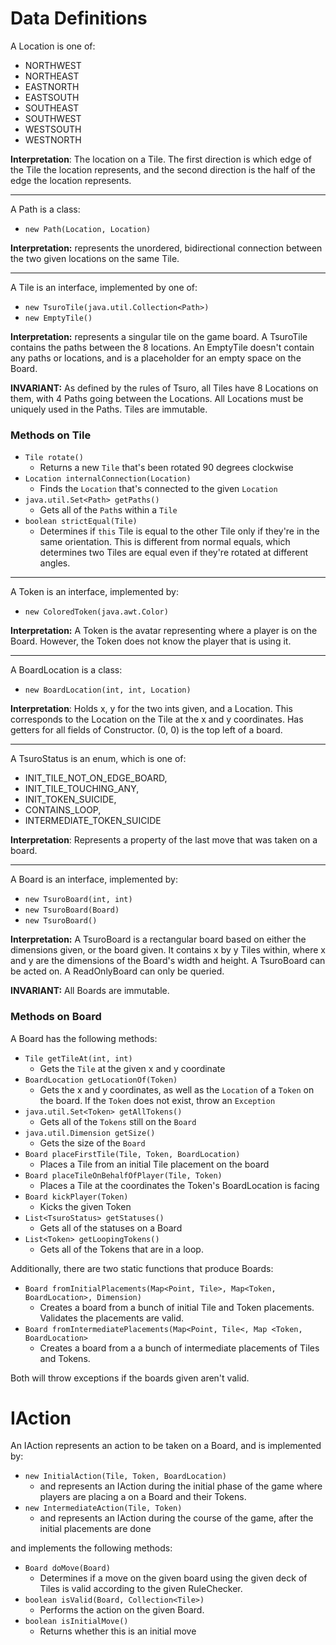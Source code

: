 # Data Definitions

A Location is one of:
 - NORTHWEST
 - NORTHEAST
 - EASTNORTH
 - EASTSOUTH
 - SOUTHEAST
 - SOUTHWEST
 - WESTSOUTH
 - WESTNORTH

**Interpretation**: The location on a Tile. The first direction is which edge of the Tile the location represents, and the second direction is the half of the edge the location represents.

---

A Path is a class:
  - `new Path(Location, Location)`

**Interpretation:** represents the unordered, bidirectional connection between the two given locations on the same Tile.

---

A Tile is an interface, implemented by one of:
  - `new TsuroTile(java.util.Collection<Path>)`
  - `new EmptyTile()`

**Interpretation:** represents a singular tile on the game board. A TsuroTile contains the paths between the 8 locations. An EmptyTile doesn't contain any paths or locations, and is a placeholder for an empty space on the Board.

**INVARIANT:** As defined by the rules of Tsuro, all Tiles have 8 Locations on them, with 4 Paths going between the Locations. All Locations must be uniquely used in the Paths. Tiles are immutable.

### Methods on Tile
  - `Tile rotate()`
    - Returns a new `Tile` that's been rotated 90 degrees clockwise
  - `Location internalConnection(Location)`
    - Finds the `Location` that's connected to the given `Location`
  - `java.util.Set<Path> getPaths()`
    - Gets all of the `Path`s within a `Tile`
  - `boolean strictEqual(Tile)`
	- Determines if `this` Tile is equal to the other Tile only if they're in the same orientation. This is different from normal equals, which determines two Tiles are equal even if they're rotated at different angles.

---

A Token is an interface, implemented by:
  - `new ColoredToken(java.awt.Color)`

**Interpretation:** A Token is the avatar representing where a player is on the Board. However, the Token does not know the player that is using it. 

---
A BoardLocation is a class:
  - `new BoardLocation(int, int, Location)`
  
**Interpretation**: Holds x, y for the two ints given, and a Location. This corresponds to the Location on the Tile at the x and y coordinates. Has getters for all fields of Constructor. (0, 0) is the top left of a board. 

---

A TsuroStatus is an enum, which is one of:
  - INIT_TILE_NOT_ON_EDGE_BOARD,
  - INIT_TILE_TOUCHING_ANY,
  - INIT_TOKEN_SUICIDE,
  - CONTAINS_LOOP,
  - INTERMEDIATE_TOKEN_SUICIDE
  
**Interpretation**: Represents a property of the last move that was taken on a board.

--- 


A Board is an interface, implemented by:
  - `new TsuroBoard(int, int)`
  - `new TsuroBoard(Board)`
  - `new TsuroBoard()`

**Interpretation:** A TsuroBoard is a rectangular board based on either the dimensions given, or the board given. It contains x by y Tiles within, where x and y are the dimensions of the Board's width and height. A TsuroBoard can be acted on. A ReadOnlyBoard can only be queried. 

**INVARIANT:** All Boards are immutable.
### Methods on Board

A Board has the following methods:
  - `Tile getTileAt(int, int)`
    - Gets the `Tile` at the given x and y coordinate
  - `BoardLocation getLocationOf(Token)`
    - Gets the x and y coordinates, as well as the `Location` of a `Token` on the board. If the `Token` does not exist, throw an `Exception`
  - `java.util.Set<Token> getAllTokens()`
    - Gets all of the `Tokens` still on the `Board`
  - `java.util.Dimension getSize()`
    - Gets the size of the `Board`
  - `Board placeFirstTile(Tile, Token, BoardLocation)`
	- Places a Tile from an initial Tile placement on the board
  - `Board placeTileOnBehalfOfPlayer(Tile, Token)`
	- Places a Tile at the coordinates the Token's BoardLocation is facing
  - `Board kickPlayer(Token)`
	- Kicks the given Token
  - `List<TsuroStatus> getStatuses()`
    - Gets all of the statuses on a Board
  - `List<Token> getLoopingTokens()`
    - Gets all of the Tokens that are in a loop.
	
  
Additionally, there are two static functions that produce Boards:
  - `Board fromInitialPlacements(Map<Point, Tile>, Map<Token, BoardLocation>, Dimension)`
	- Creates a board from a bunch of initial Tile and Token placements. Validates the placements are valid.
  - `Board fromIntermediatePlacements(Map<Point, Tile<, Map <Token, BoardLocation>`
	- Creates a board from a a bunch of intermediate placements of Tiles and Tokens. 
	
Both will throw exceptions if the boards given aren't valid. 

# IAction

An IAction represents an action to be taken on a Board, and is implemented by:
  - `new InitialAction(Tile, Token, BoardLocation)`
    - and represents an IAction during the initial phase of the game where players are
      placing a on a Board and their Tokens.
  - `new IntermediateAction(Tile, Token)`
    - and represents an IAction during the course of the game, after the initial placements are done
  
  and implements the following methods:
  
  - `Board doMove(Board)`
    - Determines if a move on the given board using the given deck of Tiles is valid according to the
      given RuleChecker.
  - `boolean isValid(Board, Collection<Tile>)`
    - Performs the action on the given Board.
  - `boolean isInitialMove()`
    - Returns whether this is an initial move
